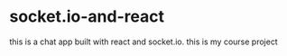 # socket.io-and-react
this is a chat app built with react and socket.io.
this is  my course project 
